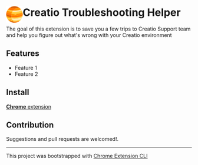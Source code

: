 # <img src="public/icons/icon_48.png" width="45" align="left"> Creatio Troubleshooting Helper

The goal of this extension is to save you a few trips to Creatio Support team and help you figure out what's wrong with your Creatio environment

## Features

- Feature 1
- Feature 2

## Install

[**Chrome** extension]()

## Contribution

Suggestions and pull requests are welcomed!.

---

This project was bootstrapped with [Chrome Extension CLI](https://github.com/dutiyesh/chrome-extension-cli)

